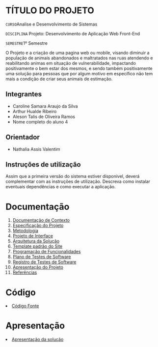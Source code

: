 # TÍTULO DO PROJETO

`CURSO`Analise e Desenvolvimento de Sistemas

`DISCIPLINA`
Projeto: Desenvolvimento de Aplicação Web Front-End

`SEMESTRE`1º Semestre

O Projeto e a criação de uma pagina web ou mobile, visando diminuir a população de animais abandonados e maltratados nas ruas atendendo e reabilitando animas em situação de vulnerabilidade, impactando positivamente o bem estar dos mesmos, e sendo também positivamente uma solução para pessoas que
por algum motivo em específico não tem mais a condição de criar seus animais de estimação.
## Integrantes

* Caroline Samara Araujo da Silva
* Arthur Hualde Ribeiro
* Aleson Talis de Oliveira Ramos
* Nome completo do aluno 4

## Orientador

* Nathalia Assis Valentim

## Instruções de utilização

Assim que a primeira versão do sistema estiver disponível, deverá complementar com as instruções de utilização. Descreva como instalar eventuais dependências e como executar a aplicação.

# Documentação

<ol>
<li><a href="docs/01-Documentação de Contexto.md"> Documentação de Contexto</a></li>
<li><a href="docs/02-Especificação do Projeto.md"> Especificação do Projeto</a></li>
<li><a href="docs/03-Metodologia.md"> Metodologia</a></li>
<li><a href="docs/04-Projeto de Interface.md"> Projeto de Interface</a></li>
<li><a href="docs/05-Arquitetura da Solução.md"> Arquitetura da Solução</a></li>
<li><a href="docs/06-Template padrão do Site.md"> Template padrão do Site</a></li>
<li><a href="docs/07-Programação de Funcionalidades.md"> Programação de Funcionalidades</a></li>
<li><a href="docs/08-Plano de Testes de Software.md"> Plano de Testes de Software</a></li>
<li><a href="docs/09-Registro de Testes de Software.md"> Registro de Testes de Software</a></li>
<li><a href="docs/10-Apresentação do Projeto.md"> Apresentação do Projeto</a></li>
<li><a href="docs/11-Referências.md"> Referências</a></li>
</ol>

# Código

<li><a href="src/README.md"> Código Fonte</a></li>

# Apresentação

<li><a href="presentation/README.md"> Apresentação da solução</a></li>
